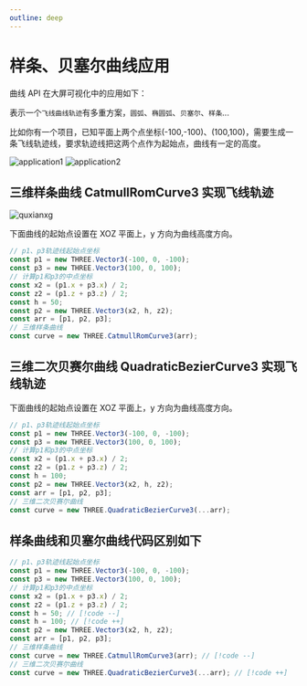 ```yaml
---
outline: deep
---
```


# 样条、贝塞尔曲线应用

曲线 API 在大屏可视化中的应用如下：

表示一个`飞线曲线轨迹`有多重方案，`圆弧`、`椭圆弧`、`贝塞尔`、`样条`...

比如你有一个项目，已知平面上两个点坐标(-100,-100)、(100,100)，需要生成一条飞线轨迹线，要求轨迹线把这两个点作为起始点，曲线有一定的高度。

![application1](/phaseF/application1.jpg)
![application2](/phaseF/application2.jpg)

## 三维样条曲线 CatmullRomCurve3 实现飞线轨迹

![quxianxg](/phaseF/quxianxg.jpg)

下面曲线的起始点设置在 XOZ 平面上，y 方向为曲线高度方向。

```js
// p1、p3轨迹线起始点坐标
const p1 = new THREE.Vector3(-100, 0, -100);
const p3 = new THREE.Vector3(100, 0, 100);
// 计算p1和p3的中点坐标
const x2 = (p1.x + p3.x) / 2;
const z2 = (p1.z + p3.z) / 2;
const h = 50;
const p2 = new THREE.Vector3(x2, h, z2);
const arr = [p1, p2, p3];
// 三维样条曲线
const curve = new THREE.CatmullRomCurve3(arr);
```

## 三维二次贝赛尔曲线 QuadraticBezierCurve3 实现飞线轨迹

下面曲线的起始点设置在 XOZ 平面上，y 方向为曲线高度方向。

```js
// p1、p3轨迹线起始点坐标
const p1 = new THREE.Vector3(-100, 0, -100);
const p3 = new THREE.Vector3(100, 0, 100);
// 计算p1和p3的中点坐标
const x2 = (p1.x + p3.x) / 2;
const z2 = (p1.z + p3.z) / 2;
const h = 100;
const p2 = new THREE.Vector3(x2, h, z2);
const arr = [p1, p2, p3];
// 三维二次贝赛尔曲线
const curve = new THREE.QuadraticBezierCurve3(...arr);
```

## 样条曲线和贝塞尔曲线代码区别如下

```js
// p1、p3轨迹线起始点坐标
const p1 = new THREE.Vector3(-100, 0, -100);
const p3 = new THREE.Vector3(100, 0, 100);
// 计算p1和p3的中点坐标
const x2 = (p1.x + p3.x) / 2;
const z2 = (p1.z + p3.z) / 2;
const h = 50; // [!code --]
const h = 100; // [!code ++]
const p2 = new THREE.Vector3(x2, h, z2);
const arr = [p1, p2, p3];
// 三维样条曲线
const curve = new THREE.CatmullRomCurve3(arr); // [!code --]
// 三维二次贝赛尔曲线
const curve = new THREE.QuadraticBezierCurve3(...arr); // [!code ++]
```
